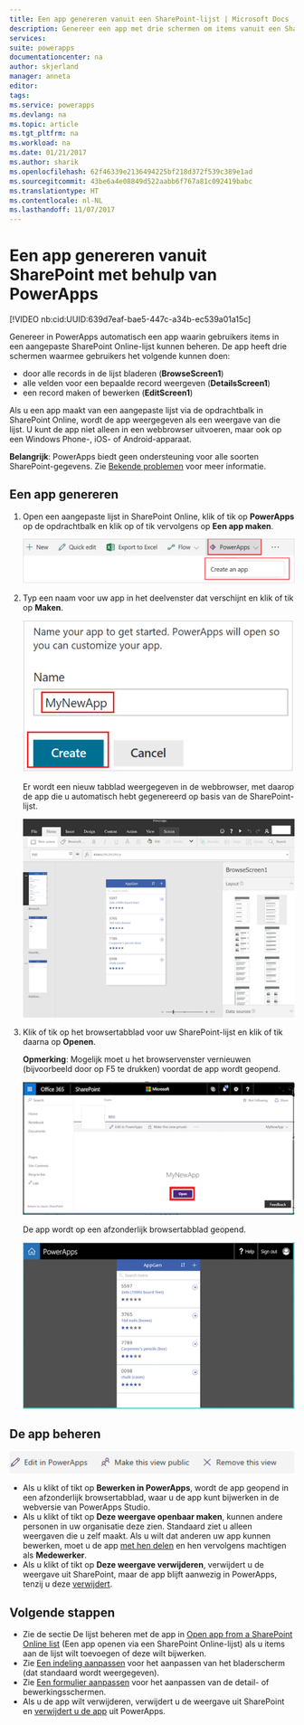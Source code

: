 ```yaml
---
title: Een app genereren vanuit een SharePoint-lijst | Microsoft Docs
description: Genereer een app met drie schermen om items vanuit een SharePoint-lijst te beheren. De site kan on-premises of in de cloud staan.
services: 
suite: powerapps
documentationcenter: na
author: skjerland
manager: anneta
editor: 
tags: 
ms.service: powerapps
ms.devlang: na
ms.topic: article
ms.tgt_pltfrm: na
ms.workload: na
ms.date: 01/21/2017
ms.author: sharik
ms.openlocfilehash: 62f46339e2136494225bf218d372f539c389e1ad
ms.sourcegitcommit: 43be6a4e08849d522aabb6f767a81c092419babc
ms.translationtype: HT
ms.contentlocale: nl-NL
ms.lasthandoff: 11/07/2017
---
```

# <a name="generate-an-app-from-within-sharepoint-using-powerapps"></a>Een app genereren vanuit SharePoint met behulp van PowerApps
[!VIDEO nb:cid:UUID:639d7eaf-bae5-447c-a34b-ec539a01a15c]


Genereer in PowerApps automatisch een app waarin gebruikers items in een aangepaste SharePoint Online-lijst kunnen beheren. De app heeft drie schermen waarmee gebruikers het volgende kunnen doen:

* door alle records in de lijst bladeren (**BrowseScreen1**)
* alle velden voor een bepaalde record weergeven (**DetailsScreen1**)
* een record maken of bewerken (**EditScreen1**)

Als u een app maakt van een aangepaste lijst via de opdrachtbalk in SharePoint Online, wordt de app weergegeven als een weergave van die lijst. U kunt de app niet alleen in een webbrowser uitvoeren, maar ook op een Windows Phone-, iOS- of Android-apparaat.

**Belangrijk**: PowerApps biedt geen ondersteuning voor alle soorten SharePoint-gegevens. Zie [Bekende problemen](connections/connection-sharepoint-online.md#known-issues) voor meer informatie.

## <a name="generate-an-app"></a>Een app genereren
1. Open een aangepaste lijst in SharePoint Online, klik of tik op **PowerApps** op de opdrachtbalk en klik op of tik vervolgens op **Een app maken**.
   
    ![](./media/generate-app-from-sharepoint-list-interface/generate-new-app.png)
2. Typ een naam voor uw app in het deelvenster dat verschijnt en klik of tik op **Maken**.
   
    ![](./media/generate-app-from-sharepoint-list-interface/enter-app-name.png)
   
    Er wordt een nieuw tabblad weergegeven in de webbrowser, met daarop de app die u automatisch hebt gegenereerd op basis van de SharePoint-lijst.
   
    ![](./media/generate-app-from-sharepoint-list-interface/powerapp-studio-for-web.png)  
3. Klik of tik op het browsertabblad voor uw SharePoint-lijst en klik of tik daarna op **Openen**.
   
    **Opmerking**: Mogelijk moet u het browservenster vernieuwen (bijvoorbeeld door op F5 te drukken) voordat de app wordt geopend.
   
    ![](./media/generate-app-from-sharepoint-list-interface/open-app-in-browser.png)
   
    De app wordt op een afzonderlijk browsertabblad geopend.
   
    ![](./media/generate-app-from-sharepoint-list-interface/open-app.png)

## <a name="manage-the-app"></a>De app beheren
![](./media/generate-app-from-sharepoint-list-interface/command-bar.png)

* Als u klikt of tikt op **Bewerken in PowerApps**, wordt de app geopend in een afzonderlijk browsertabblad, waar u de app kunt bijwerken in de webversie van PowerApps Studio.
* Als u klikt of tikt op **Deze weergave openbaar maken**, kunnen andere personen in uw organisatie deze zien. Standaard ziet u alleen weergaven die u zelf maakt. Als u wilt dat anderen uw app kunnen bewerken, moet u de app [met hen delen](share-app.md) en hen vervolgens machtigen als **Medewerker**.
* Als u klikt of tikt op **Deze weergave verwijderen**, verwijdert u de weergave uit SharePoint, maar de app blijft aanwezig in PowerApps, tenzij u deze [verwijdert](delete-app.md).

## <a name="next-steps"></a>Volgende stappen
* Zie de sectie De lijst beheren met de app in [Open app from a SharePoint Online list](open-app-embedded-in-sharepoint.md) (Een app openen via een SharePoint Online-lijst) als u items aan de lijst wilt toevoegen of deze wilt bijwerken.
* Zie [Een indeling aanpassen](customize-layout-sharepoint.md) voor het aanpassen van het bladerscherm (dat standaard wordt weergegeven).
* Zie [Een formulier aanpassen](customize-forms-sharepoint.md) voor het aanpassen van de detail- of bewerkingsschermen.
* Als u de app wilt verwijderen, verwijdert u de weergave uit SharePoint en [verwijdert u de app](delete-app.md) uit PowerApps.

